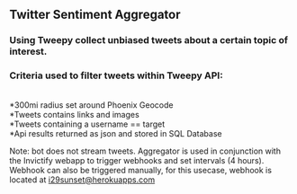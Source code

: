 ## Twitter Sentiment Aggregator

### Using Tweepy collect unbiased tweets about a certain topic of interest. 

### Criteria used to filter tweets within Tweepy API:
<br>*300mi radius set around Phoenix Geocode
<br>*Tweets contains links and images
<br>*Tweets containing a username == target
<br>*Api results returned as json and stored in SQL Database

<p>

Note: bot does not stream tweets. 
Aggregator is used in conjunction with the Invictify webapp to trigger webhooks and set intervals (4 hours). 
<br>Webhook can also be triggered manually, for this usecase, webhook is located at i29sunset@herokuapps.com 


